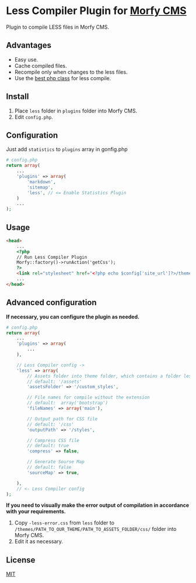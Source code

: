 # Less Compiler Plugin for [Morfy CMS](http://morfy.org/)

Plugin to compile LESS files in Morfy CMS.


## Advantages
- Easy use.
- Cache compiled files.
- Recompile only when changes to the less files.
- Use the [best php class](https://github.com/pafnuty/less.php) for less compile.


## Install
1. Place `less` folder in `plugins` folder into Morfy CMS.
2. Edit `config.php`.


## Configuration
Just add `statistics` to `plugins` array in gonfig.php
```php
# config.php
return array(
    ...
    'plugins' => array(
        'markdown',
        'sitemap',
        'less', // <= Enable Statistics Plugin
    )
    ...
);
```


## Usage
```html
<head>
    ...
    <?php 
    // Run Less Compiler Plugin
    Morfy::factory()->runAction('getCss');
    ?>
    <link rel="stylesheet" href="<?php echo $config['site_url']?>/themes/<?php echo $config['site_theme']?>/assets/css/bootstrap.css" rel="stylesheet">
    ...
</head>
```


## Advanced configuration
**If necessary, you can configure the plugin as needed.**
```php
# config.php
return array(
    ...
    'plugins' => array(
        ...
    ),

    // Less Compiler config ->
    'less' => array(
        // Assets folder into theme folder, which contains a folder less
        // default: '/assets'
        'assetsFolder' => '/custom_styles', 

        // File names for compile without the extension
        // default:  array('bootstrap')
        'fileNames' => array('main'), 

        // Output path for CSS file
        // default: '/css'
        'outputPath' => '/styles', 

        // Compress CSS file
        // default: true
        'compress' => false, 

        // Generate Sourse Map
        // default: false
        'sourceMap' => true, 

    ),
    // <- Less Compiler config
);
```

**If you need to visually make the error output of compilation in accordance with your requirements.**

1. Copy `-less-error.css` from `less` folder to `/themes/PATH_TO_OUR_THEME/PATH_TO_ASSETS_FOLDER/css/` folder into Morfy CMS. 
2. Edit it as necessary.


## License 
[MIT](https://github.com/pafnuty/morfy-statistics/blob/master/LICENSE)